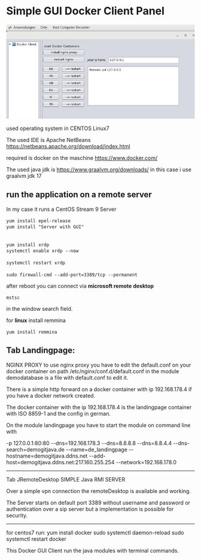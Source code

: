 
Simple GUI Docker Client Panel
============================================================

![image](https://github.com/demogitjava/demodatabase/blob/master/screenshotguiserverpanel.jpg?raw=true)

used operating system in CENTOS Linux7

The used IDE is 
Apache NetBeans 
https://netbeans.apache.org/download/index.html

required is docker on the maschine
https://www.docker.com/

The used java jdk is 
https://www.graalvm.org/downloads/
in this case i use graalvm jdk 17

run the application on a remote server
------------------------------------------------
In my case it runs a CentOS Stream 9 Server 

    yum install epel-release
    yum install "Server with GUI"
  

    yum install xrdp
    systemctl enable xrdp --now
	
    systemctl restart xrdp
    
    sudo firewall-cmd --add-port=3389/tcp --permanent
after reboot 
you can connect via
**microsoft remote desktop**
 

    mstsc
in the window search field.

for **linux** install remmina

    yum install remmina

Tab Landingpage:
------------------------------------------------
NGINX PROXY
to use nginx proxy you have to edit the 
default.conf on your docker container 
on path /etc/nginx/conf.d/default.conf
in the module demodatabase is a file with 
default.conf to edit it.

There is a simple 
http forward on a docker container 
with ip 192.168.178.4 if you have a 
docker network created.

The docker container with the ip 
192.168.178.4 is the landingpage container 
with ISO 8859-1 and the config in german.


On the module landingpage you have to start the 
module on command line with 

-p 127.0.0.1:80:80 --dns=192.168.178.3 --dns=8.8.8.8 --dns=8.8.4.4 
--dns-search=demogitjava.de 
--name=de_landingpage 
--hostname=demogitjava.ddns.net 
--add-host=demogitjava.ddns.net:217.160.255.254 
--network=192.168.178.0 

------------------------------------------------


Tab JRemoteDesktop
SIMPLE Java RMI SERVER



Over a simple vpn connection the 
remoteDesktop is available and working.

The Server starts on default port 3389 without 
username and password or authentication over a 
sip server but a implementation is possible
for security.




------------------------------------------------








for centos7 run:
yum install docker
sudo systemctl daemon-reload
sudo systemctl restart docker


This Docker GUI Client run the 
java modules with terminal commands.





